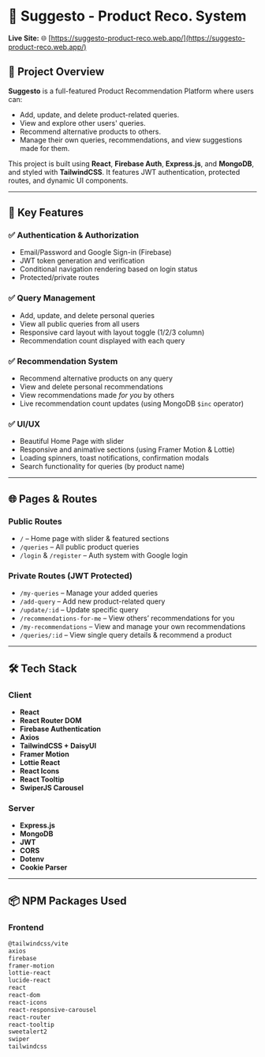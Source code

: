 # 🚀 Suggesto - Product Reco. System

**Live Site:** 🌐 [https://suggesto-product-reco.web.app/](https://suggesto-product-reco.web.app/)

## 📘 Project Overview

**Suggesto** is a full-featured Product Recommendation Platform where users can:
- Add, update, and delete product-related queries.
- View and explore other users' queries.
- Recommend alternative products to others.
- Manage their own queries, recommendations, and view suggestions made for them.

This project is built using **React**, **Firebase Auth**, **Express.js**, and **MongoDB**, and styled with **TailwindCSS**. It features JWT authentication, protected routes, and dynamic UI components.

---

## 🎯 Key Features

### ✅ Authentication & Authorization
- Email/Password and Google Sign-in (Firebase)
- JWT token generation and verification
- Conditional navigation rendering based on login status
- Protected/private routes

### ✅ Query Management
- Add, update, and delete personal queries
- View all public queries from all users
- Responsive card layout with layout toggle (1/2/3 column)
- Recommendation count displayed with each query

### ✅ Recommendation System
- Recommend alternative products on any query
- View and delete personal recommendations
- View recommendations made *for you* by others
- Live recommendation count updates (using MongoDB `$inc` operator)

### ✅ UI/UX
- Beautiful Home Page with slider
- Responsive and animative sections (using Framer Motion & Lottie)
- Loading spinners, toast notifications, confirmation modals
- Search functionality for queries (by product name)

---

## 🌐 Pages & Routes

### Public Routes
- `/` – Home page with slider & featured sections
- `/queries` – All public product queries
- `/login` & `/register` – Auth system with Google login

### Private Routes (JWT Protected)
- `/my-queries` – Manage your added queries
- `/add-query` – Add new product-related query
- `/update/:id` – Update specific query
- `/recommendations-for-me` – View others’ recommendations for you
- `/my-recommendations` – View and manage your own recommendations
- `/queries/:id` – View single query details & recommend a product

---

## 🛠️ Tech Stack

### Client
- **React**
- **React Router DOM**
- **Firebase Authentication**
- **Axios**
- **TailwindCSS + DaisyUI**
- **Framer Motion**
- **Lottie React**
- **React Icons**
- **React Tooltip**
- **SwiperJS Carousel**

### Server
- **Express.js**
- **MongoDB**
- **JWT**
- **CORS**
- **Dotenv**
- **Cookie Parser**

---

## 📦 NPM Packages Used

### Frontend
```bash
@tailwindcss/vite
axios
firebase
framer-motion
lottie-react
lucide-react
react
react-dom
react-icons
react-responsive-carousel
react-router
react-tooltip
sweetalert2
swiper
tailwindcss
